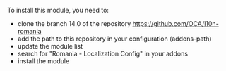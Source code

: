 To install this module, you need to:

- clone the branch 14.0 of the repository
  <https://github.com/OCA/l10n-romania>
- add the path to this repository in your configuration (addons-path)
- update the module list
- search for "Romania - Localization Config" in your addons
- install the module
